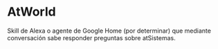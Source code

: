 # AtWorld

Skill de Alexa o agente de Google Home (por determinar) que mediante conversación sabe responder preguntas sobre atSistemas.
